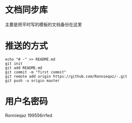 # 文档同步库
主要是把平时写的模板的文档备份在这里
# 推送的方式
 ```
echo "# -" >> README.md
git init
git add README.md
git commit -m "first commit"
git remote add origin https://github.com/Ronnieqaz/-.git
git push -u origin master
```
# 用户名密码
Ronnieqaz
199556rrfed
